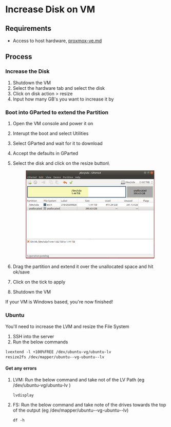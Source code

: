 # Increase Disk on VM

## Requirements

* Access to host hardware, [proxmox-ve.md](../service-overviews/infrastructure/proxmox-ve.md "mention")

## Process

### Increase the Disk

1. Shutdown the VM
2. Select the hardware tab and select the disk
3. Click on disk action > resize
4. Input how many GB's you want to increase it by

### Boot into GParted to extend the Partition

1. Open the VM console and power it on
2. Interupt the boot and select Utilities
3. Select GParted and wait for it to download
4. Accept the defaults in GParted
5.  Select the disk and click on the resize button\


    <figure><img src="../.gitbook/assets/image (65).png" alt=""><figcaption></figcaption></figure>
6. Drag the partition and extend it over the unallocated space and hit ok/save
7. Click on the tick to apply
8. Shutdown the VM

If your VM is Windows based, you're now finished!

### Ubuntu

You'll need to increase the LVM and resize the File System

1. SSH into the server
2. Run the below commands

```
lvextend -l +100%FREE /dev/ubuntu-vg/ubuntu-lv
resize2fs /dev/mapper/ubuntu--vg-ubuntu--lv
```

#### Get any errors

1.  &#x20;LVM: Run the below command and take not of the LV Path (eg /dev/ubuntu-vg/ubuntu-lv )

    ```
    lvdisplay
    ```
2.  FS: Run the below command and take note of the drives towards the top of the output (eg /dev/mapper/ubuntu--vg-ubuntu--lv)

    ```
    df -h
    ```
